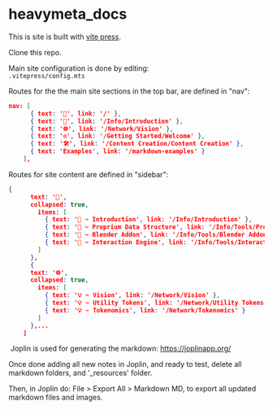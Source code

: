# heavymeta_docs
This is site is built with [vite press](https://vitepress.dev/).

Clone this repo.

Main site configuration is done by editing:  
`.vitepress/config.mts`

Routes for the the main site sections in the top bar, are defined in "nav":

```json
nav: [
      { text: '🏡', link: '/' },
      { text: '📜', link: '/Info/Introduction' },
      { text: '🌐', link: '/Network/Vision' },
      { text: '⚙️', link: '/Getting Started/Welcome' },
      { text: '🛠️', link: '/Content Creation/Content Creation' },
      { text: 'Examples', link: '/markdown-examples' }
    ],
```

Routes for site content are defined in "sidebar":

```json
{
      text: '📜',
      collapsed: true,
        items: [
          { text: '💬 ~ Introduction', link: '/Info/Introduction' },
          { text: '💬 ~ Proprium Data Structure', link: '/Info/Tools/Proprium Data Structure' },
          { text: '💬 ~ Blender Addon', link: '/Info/Tools/Blender Addon' },
          { text: '💬 ~ Interaction Engine', link: '/Info/Tools/Interaction Engine' }
        ]
      },
      {
      text: '🌐',
      collapsed: true,
        items: [
          { text: '💡 ~ Vision', link: '/Network/Vision' },
          { text: '💡 ~ Utility Tokens', link: '/Network/Utility Tokens' },
          { text: '💡 ~ Tokenomics', link: '/Network/Tokenomics' }
        ]
      },...
    ]
```

&nbsp;Joplin is used for generating the markdown: https://joplinapp.org/

Once done adding all new notes in Joplin, and ready to test, delete all markdown folders, and '_resources' folder.

Then, in Joplin do: File > Export All > Markdown MD, to export all updated markdown files and images.

&nbsp;

&nbsp;
